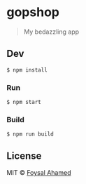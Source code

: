 # gopshop

> My bedazzling app


## Dev

```
$ npm install
```

### Run

```
$ npm start
```

### Build

```
$ npm run build
```


## License

MIT © [Foysal Ahamed](http://foysal.it)
